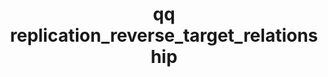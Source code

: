 ---
category: replication
command: replication_reverse_target_relationship
keywords: qq, qq_cli, replication_reverse_target_relationship
optional_options:
- alternate: []
  help: Unique identifier of the target replication relationship
  name: --id
  required: true
- alternate: []
  help: The IP address of the current source cluster
  name: --source-address
  required: true
- alternate: []
  help: Network port of the current source cluster (defaults to 3712)
  name: --source-port
  required: false
permalink: /qq-cli-command-guide/replication/replication_reverse_target_relationship.html
positional_options: []
sidebar: qq_cli_command_reference_sidebar
summary: This section explains how to use the <code>qq replication_reverse_target_relationship</code>
  command.
synopsis: Reverse source and target for a replication relationship.
title: qq replication_reverse_target_relationship
usage: qq replication_reverse_target_relationship [-h] --id ID --source-address SOURCE_ADDRESS
  [--source-port SOURCE_PORT]
zendesk_source: qq CLI Command Guide

---